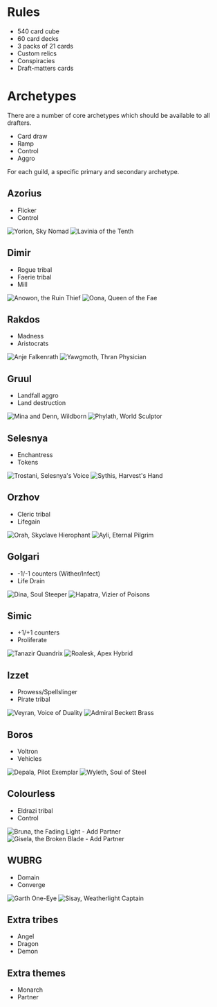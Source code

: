 # Rules

* 540 card cube
* 60 card decks
* 3 packs of 21 cards
* Custom relics
* Conspiracies
* Draft-matters cards

# Archetypes

There are a number of core archetypes which should be available to all drafters.

* Card draw
* Ramp
* Control
* Aggro

For each guild, a specific primary and secondary archetype.

## <i class="ms ms-wu ms-cost"></i> Azorius
* Flicker
* Control

![Yorion, Sky Nomad](img/iko-232-yorion-sky-nomad.jpg)
![Lavinia of the Tenth](img/dgm-80-lavinia-of-the-tenth.jpg)

## <i class="ms ms-ub ms-cost"></i> Dimir
* Rogue tribal
* Faerie tribal
* Mill
  
![Anowon, the Ruin Thief](img/znc-1-anowon-the-ruin-thief.jpg)
![Oona, Queen of the Fae](img/znc-98-oona-queen-of-the-fae.jpg)

## <i class="ms ms-br ms-cost"></i> Rakdos
* Madness
* Aristocrats

![Anje Falkenrath](img/c19-37-anje-falkenrath.jpg)
![Yawgmoth, Thran Physician](img/mh1-116-yawgmoth-thran-physician.jpg)

## <i class="ms ms-rg ms-cost"></i> Gruul
* Landfall aggro
* Land destruction

![Mina and Denn, Wildborn](img/znc-94-mina-and-denn-wildborn.jpg)
![Phylath, World Sculptor](img/znr-234-phylath-world-sculptor.jpg)

## <i class="ms ms-gw ms-cost"></i> Selesnya
* Enchantress
* Tokens

![Trostani, Selesnya's Voice](img/c19-204-trostani-selesnya-s-voice.jpg)
![Sythis, Harvest's Hand](img/mh2-214-sythis-harvest-s-hand.jpg)

## <i class="ms ms-wb ms-cost"></i> Orzhov
* Cleric tribal
* Lifegain

![Orah, Skyclave Hierophant](img/znr-233-orah-skyclave-hierophant.jpg)
![Ayli, Eternal Pilgrim](img/ogw-151-ayli-eternal-pilgrim.jpg)

## <i class="ms ms-bg ms-cost"></i> Golgari
* -1/-1 counters (Wither/Infect)
* Life Drain
  
![Dina, Soul Steeper](img/stx-178-dina-soul-steeper.jpg)
![Hapatra, Vizier of Poisons](img/akh-199-hapatra-vizier-of-poisons.jpg)

## <i class="ms ms-gu ms-cost"></i> Simic
* +1/+1 counters
* Proliferate

![Tanazir Quandrix](img/stx-240-tanazir-quandrix.jpg)
![Roalesk, Apex Hybrid](img/war-213-roalesk-apex-hybrid.jpg)

## <i class="ms ms-ur ms-cost"></i> Izzet
* Prowess/Spellslinger
* Pirate tribal

![Veyran, Voice of Duality](img/c21-3-veyran-voice-of-duality.jpg)
![Admiral Beckett Brass](img/xln-217-admiral-beckett-brass.jpg)

## <i class="ms ms-rw ms-cost"></i> Boros
* Voltron
* Vehicles

![Depala, Pilot Exemplar](img/kld-178-depala-pilot-exemplar.jpg)
![Wyleth, Soul of Steel](img/cmr-362-wyleth-soul-of-steel.jpg)

## <i class="ms ms-c ms-cost"></i> Colourless
* Eldrazi tribal
* Control

![Bruna, the Fading Light - Add Partner](img/emn-15a-bruna-the-fading-light.jpg)
![Gisela, the Broken Blade - Add Partner](img/emn-28-gisela-the-broken-blade.jpg)

## <i class="ms ms-multicolor ms-cost ms-duo ms-duo-color ms-grad"></i> WUBRG
* Domain
* Converge

![Garth One-Eye](img/mh2-197-garth-one-eye.jpg)
![Sisay, Weatherlight Captain](img/mh1-29-sisay-weatherlight-captain.jpg)

## Extra tribes
* Angel
* Dragon
* Demon

## Extra themes
* Monarch
* Partner
